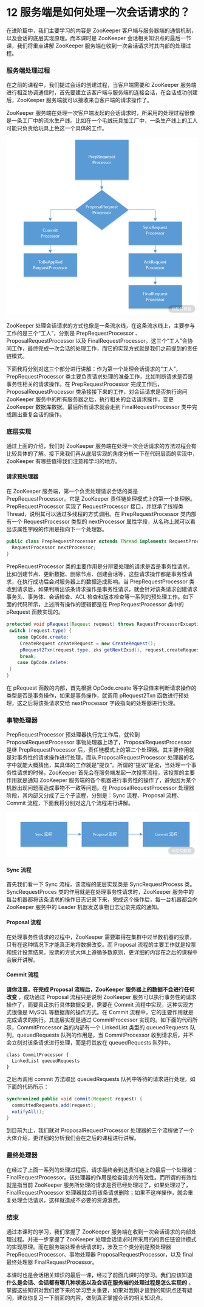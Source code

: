 # 12 服务端是如何处理一次会话请求的？

在进阶篇中，我们主要学习的内容是 ZooKeeper 客户端与服务器端的通信机制，以及会话的底层实现原理。而本课时是 ZooKeeper 会话相关知识点的最后一节课，我们将重点讲解 ZooKeeper 服务端在收到一次会话请求时其内部的处理过程。

### 服务端处理过程

在之前的课程中，我们提过会话的创建过程，当客户端需要和 ZooKeeper 服务端进行相互协调通信时，首先要建立该客户端与服务端的连接会话，在会话成功创建后，ZooKeeper 服务端就可以接收来自客户端的请求操作了。

ZooKeeper 服务端在处理一次客户端发起的会话请求时，所采用的处理过程很像是一条工厂中的流水生产线。比如在一个毛绒玩具加工厂中，一条生产线上的工人可能只负责给玩具上色这一个具体的工作。

![image](assets/CgqCHl7jHYCAACUBAABVIt47Rxg107.png)

ZooKeeper 处理会话请求的方式也像是一条流水线，在这条流水线上，主要参与工作的是三个“工人”，分别是 PrepRequestProcessor 、ProposalRequestProcessor 以及 FinalRequestProcessor。这三个“工人”会协同工作，最终完成一次会话的处理工作，而它的实现方式就是我们之前提到的责任链模式。

下面我将分别对这三个部分进行讲解：作为第一个处理会话请求的“工人”，PrepRequestProcessor 类主要负责请求处理的准备工作，比如判断请求是否是事务性相关的请求操作。在 PrepRequestProcessor 完成工作后，ProposalRequestProcessor 类承接接下来的工作，对会话请求是否执行询问 ZooKeeper 服务中的所有服务器之后，执行相关的会话请求操作，变更 ZooKeeper 数据库数据。最后所有请求就会走到 FinalRequestProcessor 类中完成踢出重复会话的操作。

### 底层实现

通过上面的介绍，我们对 ZooKeeper 服务端在处理一次会话请求的方法过程会有比较具体的了解。接下来我们再从底层实现的角度分析一下在代码层面的实现中，ZooKeeper 有哪些值得我们注意和学习的地方。

#### 请求预处理器

在 ZooKeeper 服务端，第一个负责处理请求会话的类是 PrepRequestProcessor。它是 ZooKeeper 责任链处理模式上的第一个处理器。PrepRequestProcessor 实现了 RequestProcessor 接口，并继承了线程类 Thread，说明其可以通过多线程的方式调用。在 PrepRequestProcessor 类内部有一个 RequestProcessor 类型的 nextProcessor 属性字段，从名称上就可以看出该属性字段的作用是指向下一个处理器。

```java
public class PrepRequestProcessor extends Thread implements RequestProcessor {
  RequestProcessor nextProcessor;
}
```

PrepRequestProcessor 类的主要作用是分辨要处理的请求是否是事务性请求，比如创建节点、更新数据、删除节点、创建会话等，这些请求操作都是事务性请求，在执行成功后会对服务器上的数据造成影响。当 PrepRequestProcessor 类收到请求后，如果判断出该条请求操作是事务性请求，就会针对该条请求创建请求事务头、事务体、会话检查、ACL 检查和版本检查等一系列的预处理工作。如下面的代码所示，上述所有操作的逻辑都是在 PrepRequestProcessor 类中的 pRequest 函数实现的。

```java
protected void pRequest(Request request) throws RequestProcessorException {
 switch (request.type) {
    case OpCode.create:
     CreateRequest createRequest = new CreateRequest();
     pRequest2Txn(request.type, zks.getNextZxid(), request,createRequest, true);
     break;
    case OpCode.delete:
 }
}
```

在 pRequest 函数的内部，首先根据 OpCode.create 等字段值来判断请求操作的类型是否是事务操作，如果是事务操作，就调用 pRequest2Txn 函数进行预处理，这之后将该条请求交给 nextProcessor 字段指向的处理器进行处理。

### 事物处理器

PrepRequestProcessor 预处理器执行完工作后，就轮到 ProposalRequestProcessor 事物处理器上场了，ProposalRequestProcessor 是继 PrepRequestProcessor 后，责任链模式上的第二个处理器。其主要作用就是对事务性的请求操作进行处理，而从 ProposalRequestProcessor 处理器的名字中就能大概猜出，其具体的工作就是“提议”。所谓的“提议”是说，当处理一个事务性请求的时候，ZooKeeper 首先会在服务端发起一次投票流程，该投票的主要作用就是通知 ZooKeeper 服务端的各个机器进行事务性的操作了，避免因为某个机器出现问题而造成事物不一致等问题。在 ProposalRequestProcessor 处理器阶段，其内部又分成了三个子流程，分别是：Sync 流程、Proposal 流程、Commit 流程，下面我将分别对这几个流程进行讲解。

![image](assets/Ciqc1F7jHaCAXeh5AAAg5bIKooo221.png)

#### Sync 流程

首先我们看一下 Sync 流程，该流程的底层实现类是 SyncRequestProcess 类。SyncRequestProces 类的作用就是在处理事务性请求时，ZooKeeper 服务中的每台机器都将该条请求的操作日志记录下来，完成这个操作后，每一台机器都会向 ZooKeeper 服务中的 Leader 机器发送事物日志记录完成的通知。

#### Proposal 流程

在处理事务性请求的过程中，ZooKeeper 需要取得在集群中过半数机器的投票，只有在这种情况下才能真正地将数据改变。而 Proposal 流程的主要工作就是投票和统计投票结果。投票的方式大体上遵循多数原则，更详细的内容在之后的课程中会展开讲解。

#### Commit 流程

**请你注意，在完成 Proposal 流程后，ZooKeeper 服务器上的数据不会进行任何改变** ，成功通过 Proposal 流程只是说明 ZooKeeper 服务可以执行事务性的请求操作了，而要真正执行具体数据变更，需要在 Commit 流程中实现，这种实现方式很像是 MySQL 等数据库的操作方式。在 Commit 流程中，它的主要作用就是完成请求的执行。其底层实现是通过 CommitProcessor 实现的。如下面的代码所示，CommitProcessor 类的内部有一个 LinkedList 类型的 queuedRequests 队列，queuedRequests 队列的作用是，当 CommitProcessor 收到请求后，并不会立刻对该条请求进行处理，而是将其放在 queuedRequests 队列中。

```plaintext
class CommitProcessor {
  LinkedList queuedRequests
}
```

之后再调用 commit 方法取出 queuedRequests 队列中等待的请求进行处理，如下面的代码所示：

```java
synchronized public void commit(Request request) {
  committedRequests.add(request);
  notifyAll();
}
```

到目前为止，我们就对 ProposalRequestProcessor 处理器的三个流程做了一个大体介绍，更详细的分析我们会在之后的课程进行讲解。

### 最终处理器

在经过了上面一系列的处理过程后，请求最终会到达责任链上的最后一个处理器：FinalRequestProcessor。该处理器的作用是检查请求的有效性。而所谓的有效性就是指当前 ZooKeeper 服务所处理的请求是否已经处理过了，如果处理过了，FinalRequestProcessor 处理器就会将该条请求删除；如果不这样操作，就会重复处理会话请求，这样就造成不必要的资源浪费。

### 结束

通过本课时的学习，我们掌握了 ZooKeeper 服务端在收到一次会话请求的内部处理过程。并进一步掌握了 ZooKeeper 处理会话请求时所采用的的责任链设计模式的实现原理。而在服务端处理会话请求时，涉及三个类分别是预处理器 PrepRequestProcessor、事物处理器 ProposalRequestProcessor，以及 final 最终处理器 FinalRequestProcessor。

本课时也是会话相关知识的最后一课，经过了前面几课时的学习。我们应该知道 **什么是会话、会话都有哪几种状态以及会话在服务端的处理过程是怎么实现的** 。掌握这些知识对我们接下来的学习至关重要，如果对我刚才提到的知识点还有疑问，建议你复习一下前面的内容，做到真正掌握会话的相关知识点。
